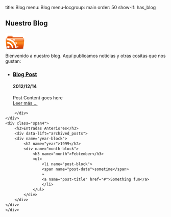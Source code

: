 title: Blog
menu: Blog
menu-locgroup: main
order: 50
show-if: has_blog

<div class="page-header">
	<h2>Nuestro Blog</h2><a class="pull-right" href="http://feeds.feedburner.com/QuitaLaCaquita"><img src="/images/Rss-icon.png" alt="quitalacaquita rss feed" title="Suscribir" /></a>
</div>

<div class="row-fluid">
    <div class="span8">
        <span data-lift="if?extra_true=has_blog">Bienvenido a nuestro blog. Aquí publicamos noticias y otras cositas que nos gustan:</span>
        <div data-lift="if?extra_true=has_blog">
           <ul data-lift="blog.posts?max=15">
               <li data-post="item">
                <h3><a data-post="link" href="#">Blog Post</a></h3>
                <h4><span data-post="date">2012/12/14</span></h4>
                <div data-post="shortcontent">Post Content goes here</div>
                <div data-post="more"><a href="#">Leer más ...</a></div>
               </li>
           </ul>

        </div>
    </div>
    <div class="span4">
        <h3>Entradas Anteriores</h3>
        <div data-lift="archived_posts">
        <div name="year-block">
            <h2 name="year">1999</h2>
            <div name="month-block">
                <h3 name="month">Febtember</h3>
                <ul>
                    <li name="post-block">
                    <span name="post-date">sometime</span>
                    »
                    <a name="post-title" href="#">Something fun</a>
                    </li>
                </ul>
            </div>
        </div>
    </div>
    </div>
</div>

